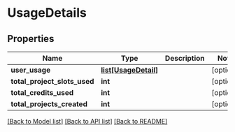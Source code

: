 # UsageDetails

## Properties
Name | Type | Description | Notes
------------ | ------------- | ------------- | -------------
**user_usage** | [**list[UsageDetail]**](UsageDetail.md) |  | [optional] 
**total_project_slots_used** | **int** |  | [optional] 
**total_credits_used** | **int** |  | [optional] 
**total_projects_created** | **int** |  | [optional] 

[[Back to Model list]](../README.md#documentation-for-models) [[Back to API list]](../README.md#documentation-for-api-endpoints) [[Back to README]](../README.md)


